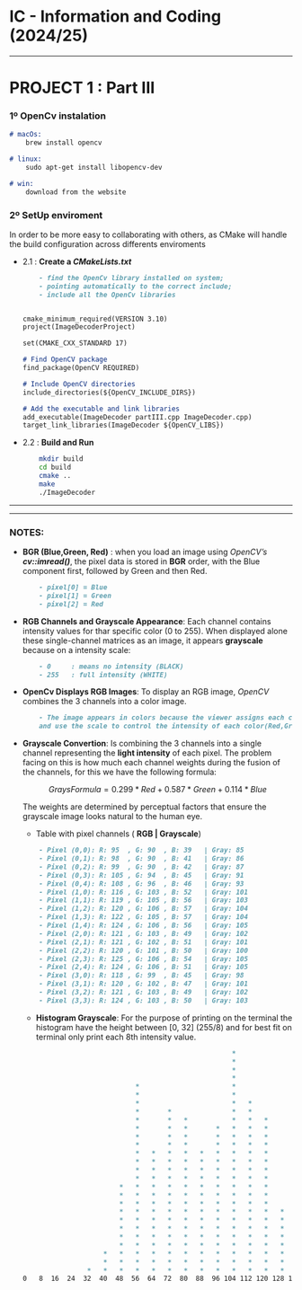# IC - Information and Coding (2024/25)
---
# PROJECT 1 : Part III

### **1º** OpenCv instalation

```md
# macOs:
    brew install opencv

# linux:
    sudo apt-get install libopencv-dev

# win:
    download from the website
```

### **2º** SetUp enviroment
In order to be more easy to collaborating with others, as CMake will handle the build configuration across differents enviroments

- 2.1 : **Create a *CMakeLists.txt***
    ```md
        - find the OpenCv library installed on system;
        - pointing automatically to the correct include;
        - include all the OpenCv libraries

    
    cmake_minimum_required(VERSION 3.10)
    project(ImageDecoderProject)

    set(CMAKE_CXX_STANDARD 17)

    # Find OpenCV package
    find_package(OpenCV REQUIRED)

    # Include OpenCV directories
    include_directories(${OpenCV_INCLUDE_DIRS})

    # Add the executable and link libraries
    add_executable(ImageDecoder partIII.cpp ImageDecoder.cpp)
    target_link_libraries(ImageDecoder ${OpenCV_LIBS})
    ```

- 2.2 : **Build and Run**
    ```bash
        mkdir build
        cd build
        cmake ..
        make
        ./ImageDecoder
    ```


---
---
### NOTES:

- **BGR (Blue,Green, Red)** :
    when you load an image using *OpenCV’s* ***cv::imread()***, the pixel data is stored in **BGR** order, with the Blue component first, followed by Green and then Red.
    ```md
        - pixel[0] = Blue
        - pixel[1] = Green
        - pixel[2] = Red
    ```
- **RGB Channels and Grayscale Appearance**:
    Each channel contains intensity values for thar specific color (0 to 255).
    When displayed alone these single-channel matrices as an image, it appears **grayscale** because on a intensity scale:
    ```md
        - 0     : means no intensity (BLACK) 
        - 255   : full intensity (WHITE)
    ```
    
- **OpenCv Displays RGB Images**:
    To display an RGB image, *OpenCV* combines the 3 channels into a color image.
    ```md
        - The image appears in colors because the viewer assigns each channel to the specific color 
        and use the scale to control the intensity of each color(Red,Green,Blue)
    ```

- **Grayscale Convertion**:
    Is combining the 3 channels into a single channel representing the **light intensity** of each pixel.
    The problem facing on this is how much each channel weights during the fusion of the channels, for this we have the following formula:
    ```math
    GraysFormula = 0.299 * Red + 0.587 * Green + 0.114 * Blue
    ```
    The weights are determined by perceptual factors that ensure the grayscale image looks natural to the human eye.
    - Table with pixel channels ( **RGB | Grayscale**)
    ```md
        - Pixel (0,0): R: 95  , G: 90  , B: 39   | Gray: 85  
        - Pixel (0,1): R: 98  , G: 90  , B: 41   | Gray: 86  
        - Pixel (0,2): R: 99  , G: 90  , B: 42   | Gray: 87  
        - Pixel (0,3): R: 105 , G: 94  , B: 45   | Gray: 91  
        - Pixel (0,4): R: 108 , G: 96  , B: 46   | Gray: 93  
        - Pixel (1,0): R: 116 , G: 103 , B: 52   | Gray: 101 
        - Pixel (1,1): R: 119 , G: 105 , B: 56   | Gray: 103 
        - Pixel (1,2): R: 120 , G: 106 , B: 57   | Gray: 104 
        - Pixel (1,3): R: 122 , G: 105 , B: 57   | Gray: 104 
        - Pixel (1,4): R: 124 , G: 106 , B: 56   | Gray: 105 
        - Pixel (2,0): R: 121 , G: 103 , B: 49   | Gray: 102 
        - Pixel (2,1): R: 121 , G: 102 , B: 51   | Gray: 101 
        - Pixel (2,2): R: 120 , G: 101 , B: 50   | Gray: 100 
        - Pixel (2,3): R: 125 , G: 106 , B: 54   | Gray: 105 
        - Pixel (2,4): R: 124 , G: 106 , B: 51   | Gray: 105 
        - Pixel (3,0): R: 118 , G: 99  , B: 45   | Gray: 98  
        - Pixel (3,1): R: 120 , G: 102 , B: 47   | Gray: 101 
        - Pixel (3,2): R: 121 , G: 103 , B: 49   | Gray: 102 
        - Pixel (3,3): R: 124 , G: 103 , B: 50   | Gray: 103
    ```

    - **Histogram Grayscale**:
        For the purpose of printing on the terminal the histogram have the height between [0,  32] (255/8) and for best fit on terminal only print each 8th intensity value.
    ```md                                                                                                                          
                                                        *                                                                          
                                                        *                                                                          
                                                        *                                                                          
                                                        *                                                                          
                                *                       *                                                                          
                                *                       *                                                                          
                                *                       *   *                                                                      
                                *       *               *   *                                                                      
                                *       *   *           *   *   *                                                                  
                                *       *   *       *   *   *   *                                                                  
                                *       *   *       *   *   *   *                                                                  
                                *       *   *       *   *   *   *                                                                  
                                *   *   *   *   *   *   *   *   *                                                                  
                                *   *   *   *   *   *   *   *   *                                                                  
                                *   *   *   *   *   *   *   *   *                                                                  
                                *   *   *   *   *   *   *   *   *                                                                  
                            *   *   *   *   *   *   *   *   *   *                                                                  
                            *   *   *   *   *   *   *   *   *   *                                                                  
                            *   *   *   *   *   *   *   *   *   *                                                                  
                            *   *   *   *   *   *   *   *   *   *   *                                                              
                            *   *   *   *   *   *   *   *   *   *   *                                                              
                            *   *   *   *   *   *   *   *   *   *   *   *                                                          
                            *   *   *   *   *   *   *   *   *   *   *   *           *               *   *                          
                            *   *   *   *   *   *   *   *   *   *   *   *   *       *   *           *   *                          
                        *   *   *   *   *   *   *   *   *   *   *   *   *   *   *   *   *   *   *   *   *                          
                        *   *   *   *   *   *   *   *   *   *   *   *   *   *   *   *   *   *   *   *   *           *              
                    *   *   *   *   *   *   *   *   *   *   *   *   *   *   *   *   *   *   *   *   *   *   *   *   *              
    0   8  16  24  32  40  48  56  64  72  80  88  96 104 112 120 128 136 144 152 160 168 176 184 192 200 208 216 224 232 240 248 
    ```
